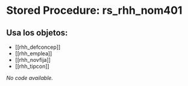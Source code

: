 # Stored Procedure: rs_rhh_nom401

## Usa los objetos:
- [[rhh_defconcep]]
- [[rhh_emplea]]
- [[rhh_novfija]]
- [[rhh_tipcon]]

*No code available.*
